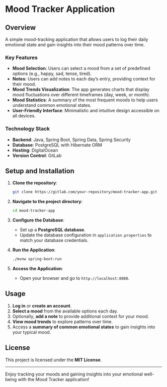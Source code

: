 # Mood Tracker Application

## Overview

A simple mood-tracking application that allows users to log their daily emotional state and gain insights into their mood patterns over time.

### Key Features

- **Mood Selection**: Users can select a mood from a set of predefined options (e.g., happy, sad, tense, tired).
- **Notes**: Users can add notes to each day’s entry, providing context for their mood.
- **Mood Trends Visualization**: The app generates charts that display mood fluctuations over different timeframes (day, week, or month).
- **Mood Statistics**: A summary of the most frequent moods to help users understand common emotional states.
- **User-Friendly Interface**: Minimalistic and intuitive design accessible on all devices.

### Technology Stack

- **Backend**: Java, Spring Boot, Spring Data, Spring Security
- **Database**: PostgreSQL with Hibernate ORM
- **Hosting**: DigitalOcean
- **Version Control**: GitLab

## Setup and Installation

1. **Clone the repository**:
    ```bash
    git clone https://gitlab.com/your-repository/mood-tracker-app.git
    ```

2. **Navigate to the project directory**:
    ```bash
    cd mood-tracker-app
    ```

3. **Configure the Database**:
   - Set up a **PostgreSQL database**.
   - Update the database configuration in `application.properties` to match your database credentials.

4. **Run the Application**:
    ```bash
    ./mvnw spring-boot:run
    ```

5. **Access the Application**:
   - Open your browser and go to `http://localhost:8080`.

## Usage

1. **Log in** or **create an account**.
2. **Select a mood** from the available options each day.
3. Optionally, **add a note** to provide additional context for your mood.
4. **View mood trends** to explore patterns over time.
5. Access a **summary of common emotional states** to gain insights into your typical mood.

## License

This project is licensed under the **MIT License**.

---

Enjoy tracking your moods and gaining insights into your emotional well-being with the Mood Tracker application!
